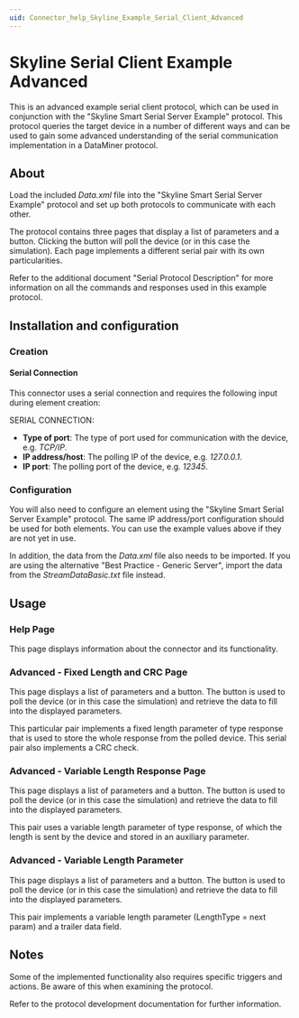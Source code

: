 ```yaml
---
uid: Connector_help_Skyline_Example_Serial_Client_Advanced
---
```


# Skyline Serial Client Example Advanced

This is an advanced example serial client protocol, which can be used in conjunction with the "Skyline Smart Serial Server Example" protocol. This protocol queries the target device in a number of different ways and can be used to gain some advanced understanding of the serial communication implementation in a DataMiner protocol.

## About

Load the included *Data.xml* file into the "Skyline Smart Serial Server Example" protocol and set up both protocols to communicate with each other.

The protocol contains three pages that display a list of parameters and a button. Clicking the button will poll the device (or in this case the simulation). Each page implements a different serial pair with its own particularities.

Refer to the additional document "Serial Protocol Description" for more information on all the commands and responses used in this example protocol.

## Installation and configuration

### Creation

#### Serial Connection

This connector uses a serial connection and requires the following input during element creation:

SERIAL CONNECTION:

- **Type of port**: The type of port used for communication with the device, e.g. *TCP/IP*.
- **IP address/host**: The polling IP of the device, e.g. *127.0.0.1*.
- **IP port**: The polling port of the device, e.g. *12345*.

### Configuration

You will also need to configure an element using the "Skyline Smart Serial Server Example" protocol. The same IP address/port configuration should be used for both elements. You can use the example values above if they are not yet in use.

In addition, the data from the *Data.xml* file also needs to be imported. If you are using the alternative "Best Practice - Generic Server", import the data from the *StreamDataBasic.txt* file instead.

## Usage

### Help Page

This page displays information about the connector and its functionality.

### Advanced - Fixed Length and CRC Page

This page displays a list of parameters and a button. The button is used to poll the device (or in this case the simulation) and retrieve the data to fill into the displayed parameters.

This particular pair implements a fixed length parameter of type response that is used to store the whole response from the polled device. This serial pair also implements a CRC check.

### Advanced - Variable Length Response Page

This page displays a list of parameters and a button. The button is used to poll the device (or in this case the simulation) and retrieve the data to fill into the displayed parameters.

This pair uses a variable length parameter of type response, of which the length is sent by the device and stored in an auxiliary parameter.

### Advanced - Variable Length Parameter

This page displays a list of parameters and a button. The button is used to poll the device (or in this case the simulation) and retrieve the data to fill into the displayed parameters.

This pair implements a variable length parameter (LengthType = next param) and a trailer data field.

## Notes

Some of the implemented functionality also requires specific triggers and actions. Be aware of this when examining the protocol.

Refer to the protocol development documentation for further information.

